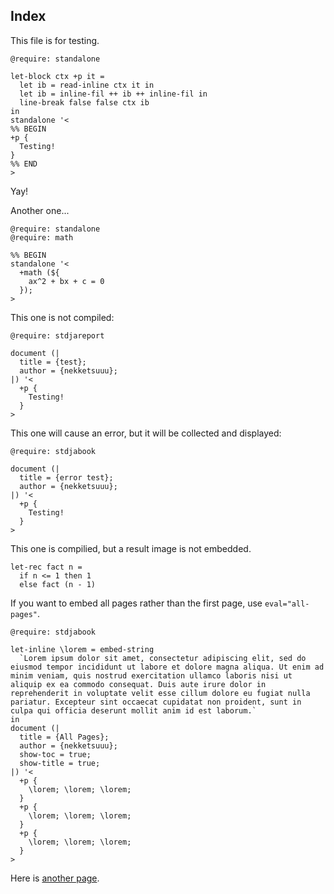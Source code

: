 ## Index

This file is for testing.

```satysfi
@require: standalone

let-block ctx +p it =
  let ib = read-inline ctx it in
  let ib = inline-fil ++ ib ++ inline-fil in
  line-break false false ctx ib
in
standalone '<
%% BEGIN
+p {
  Testing!
}
%% END
>
```

Yay!

Another one...

```satysfi
@require: standalone
@require: math

%% BEGIN
standalone '<
  +math (${
    ax^2 + bx + c = 0
  });
>
```

This one is not compiled:

```{.satysfi eval="no"}
@require: stdjareport

document (|
  title = {test};
  author = {nekketsuuu};
|) '<
  +p {
    Testing!
  }
>
```

This one will cause an error, but it will be collected and displayed:

```{.satysfi eval="error"}
@require: stdjabook

document (|
  title = {error test};
  author = {nekketsuuu};
|) '<
  +p {
    Testing!
  }
>
```

This one is compilied, but a result image is not embedded.

```{.satysfi eval="type-check-only"}
let-rec fact n =
  if n <= 1 then 1
  else fact (n - 1)
```

If you want to embed all pages rather than the first page, use `eval="all-pages"`.

```{.satysfi eval="all-pages"}
@require: stdjabook

let-inline \lorem = embed-string
  `Lorem ipsum dolor sit amet, consectetur adipiscing elit, sed do eiusmod tempor incididunt ut labore et dolore magna aliqua. Ut enim ad minim veniam, quis nostrud exercitation ullamco laboris nisi ut aliquip ex ea commodo consequat. Duis aute irure dolor in reprehenderit in voluptate velit esse cillum dolore eu fugiat nulla pariatur. Excepteur sint occaecat cupidatat non proident, sunt in culpa qui officia deserunt mollit anim id est laborum.`
in
document (|
  title = {All Pages};
  author = {nekketsuuu};
  show-toc = true;
  show-title = true;
|) '<
  +p {
    \lorem; \lorem; \lorem;
  }
  +p {
    \lorem; \lorem; \lorem;
  }
  +p {
    \lorem; \lorem; \lorem;
  }
>
```

Here is [another page](./child.html).
